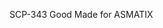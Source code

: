SCP-343
Good
Made for ASMATIX

<!---
mrover41/mrover41 is a ✨ special ✨ repository because its `README.md` (this file) appears on your GitHub profile.
You can click the Preview link to take a look at your changes.
--->
